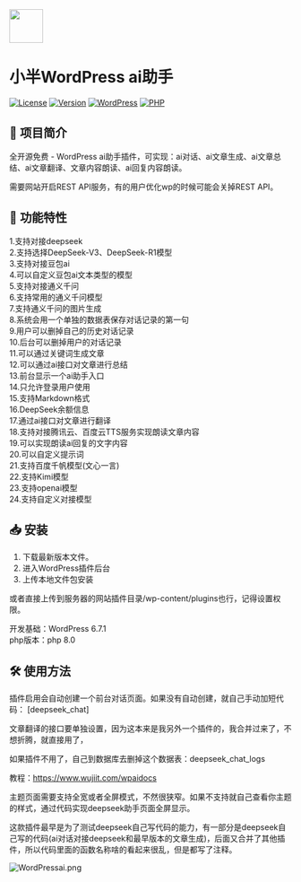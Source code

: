 <img src="https://github.com/suqicloud/wp-ai-chat/blob/main/ic_logo.png" width="60">

# 小半WordPress ai助手  

[![License](https://img.shields.io/badge/license-GPL-blue.svg)](LICENSE)
[![Version](https://img.shields.io/badge/version-2.5-green.svg)](https://github.com/suqicloud/wp-ai-chat/releases/tag/2.5)
[![WordPress](https://img.shields.io/badge/WordPress-6.7-blue.svg)](https://wordpress.org/)
[![PHP](https://img.shields.io/badge/PHP-8.0-orange.svg)](https://www.php.net/)



## 📌 项目简介

全开源免费 - WordPress ai助手插件，可实现：ai对话、ai文章生成、ai文章总结、ai文章翻译、文章内容朗读、ai回复内容朗读。  

需要网站开启REST API服务，有的用户优化wp的时候可能会关掉REST API。  

## 🚀 功能特性

1.支持对接deepseek  
2.支持选择DeepSeek-V3、DeepSeek-R1模型  
3.支持对接豆包ai  
4.可以自定义豆包ai文本类型的模型  
5.支持对接通义千问  
6.支持常用的通义千问模型  
7.支持通义千问的图片生成  
8.系统会用一个单独的数据表保存对话记录的第一句  
9.用户可以删掉自己的历史对话记录   
10.后台可以删掉用户的对话记录  
11.可以通过关键词生成文章  
12.可以通过ai接口对文章进行总结  
13.前台显示一个ai助手入口  
14.只允许登录用户使用  
15.支持Markdown格式  
16.DeepSeek余额信息  
17.通过ai接口对文章进行翻译  
18.支持对接腾讯云、百度云TTS服务实现朗读文章内容  
19.可以实现朗读ai回复的文字内容  
20.可以自定义提示词  
21.支持百度千帆模型(文心一言)  
22.支持Kimi模型  
23.支持openai模型  
24.支持自定义对接模型


## 📥 安装

1. 下载最新版本文件。
2. 进入WordPress插件后台
3. 上传本地文件包安装

或者直接上传到服务器的网站插件目录/wp-content/plugins也行，记得设置权限。  

开发基础：WordPress 6.7.1  
php版本：php 8.0  

## 🛠️ 使用方法

插件启用会自动创建一个前台对话页面。如果没有自动创建，就自己手动加短代码：  [deepseek_chat]  

文章翻译的接口要单独设置，因为这本来是我另外一个插件的，我合并过来了，不想折腾，就直接用了，  

如果插件不用了，自己到数据库去删掉这个数据表：deepseek_chat_logs  

教程：https://www.wujiit.com/wpaidocs

主题页面需要支持全宽或者全屏模式，不然很狭窄。如果不支持就自己查看你主题的样式，通过代码实现deepseek助手页面全屏显示。  

这款插件最早是为了测试deepseek自己写代码的能力，有一部分是deepseek自己写的代码(ai对话对接deepseek和最早版本的文章生成)，后面又合并了其他插件，所以代码里面的函数名称啥的看起来很乱，但是都写了注释。  



![WordPressai.png](https://github.com/suqicloud/wp-ai-chat/blob/main/2025020801.jpg)
